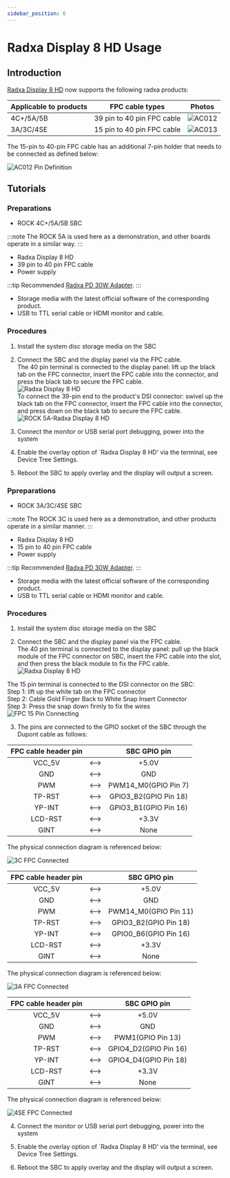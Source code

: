 ```yaml
---
sidebar_position: 6
---
```


# Radxa Display 8 HD Usage

## Introduction

[Radxa Display 8 HD](lcd-8-hd-product) now supports the following radxa products:

| Applicable to products | FPC cable types            | Photos                                         |
| ---------------------- | -------------------------- | ---------------------------------------------- |
| 4C+/5A/5B              | 39 pin to 40 pin FPC cable | ![AC012](/img/accessories/lcd-8-hd/ac013.webp) |
| 3A/3C/4SE              | 15 pin to 40 pin FPC cable | ![AC013](/img/accessories/lcd-8-hd/ac012.webp) |

The 15-pin to 40-pin FPC cable has an additional 7-pin holder that needs to be connected as defined below:

![AC012 Pin Definition](/img/accessories/lcd-8-hd/ac012-pin-definition.webp)

## Tutorials

<Tabs queryString="mode">
<TabItem value="39pin" label="4C+/5A/5B">

### Preparations

- ROCK 4C+/5A/5B SBC

:::note
The ROCK 5A is used here as a demonstration, and other boards operate in a similar way.
:::

- Radxa Display 8 HD
- 39 pin to 40 pin FPC cable
- Power supply

:::tip
Recommended [Radxa PD 30W Adapter](../pd_30w).
:::

- Storage media with the latest official software of the corresponding product.
- USB to TTL serial cable or HDMI monitor and cable.

### Procedures

1. Install the system disc storage media on the SBC

2. Connect the SBC and the display panel via the FPC cable.  
   The 40 pin terminal is connected to the display panel: lift up the black tab on the FPC connector, insert the FPC cable into the connector, and press the black tab to secure the FPC cable.  
   ![Radxa Display 8 HD](/img/accessories/8hd-connect-fpc.webp)  
   To connect the 39-pin end to the product's DSI connector: swivel up the black tab on the FPC connector, insert the FPC cable into the connector, and press down on the black tab to secure the FPC cable.  
   ![ROCK 5A-Radxa Display 8 HD](/img/accessories/rock5a-connect-fpc.webp)

3. Connect the monitor or USB serial port debugging, power into the system

4. Enable the overlay option of `Radxa Display 8 HD' via the terminal, see Device Tree Settings.
<!-- [Device Tree Settings](/radxa-os/rsetup/devicetree) for details. -->

5. Reboot the SBC to apply overlay and the display will output a screen.

</TabItem>
<TabItem value="15pin" label="3A/3C/4SE">

### Ppreparations

- ROCK 3A/3C/4SE SBC

:::note
The ROCK 3C is used here as a demonstration, and other products operate in a similar manner.
:::

- Radxa Display 8 HD
- 15 pin to 40 pin FPC cable
- Power supply

:::tip
Recommended [Radxa PD 30W Adapter](../pd_30w).
:::

- Storage media with the latest official software of the corresponding product.
- USB to TTL serial cable or HDMI monitor and cable.

### Procedures

1. Install the system disc storage media on the SBC

2. Connect the SBC and the display panel via the FPC cable.  
   The 40 pin terminal is connected to the display panel: pull up the black module of the FPC connector on SBC, insert the FPC cable into the slot, and then press the black module to fix the FPC cable.  
   ![Radxa Display 8 HD](/img/accessories/8hd-connect-fpc.webp)

The 15 pin terminal is connected to the DSI connector on the SBC:  
Step 1: lift up the white tab on the FPC connector  
Step 2: Cable Gold Finger Back to White Snap Insert Connector  
Step 3: Press the snap down firmly to fix the wires  
 ![FPC 15 Pin Connecting](/img/accessories/lcd-8-hd/fpc-15-pin-connecting.webp)

3. The pins are connected to the GPIO socket of the SBC through the Dupont cable as follows:

<Tabs queryString="model">
<TabItem value="3c" label="ROCK 3C">
<div className='gpio_style'>

| FPC cable header pin |       |            SBC GPIO pin             |
| :------------------: | :---: | :---------------------------------: |
|        VCC_5V        | \<--> |  <div className='red'>+5.0V</div>   |
|         GND          | \<--> |  <div className='black'>GND</div>   |
|         PWM          | \<--> |        PWM14_M0(GPIO Pin 7)         |
|        TP-RST        | \<--> |        GPIO3_B2(GPIO Pin 18)        |
|        YP-INT        | \<--> |        GPIO3_B1(GPIO Pin 16)        |
|       LCD-RST        | \<--> | <div className='yellow'>+3.3V</div> |
|         GINT         | \<--> |                None                 |

The physical connection diagram is referenced below:

![3C FPC Connected](/img/accessories/lcd-8-hd/3c-fpc-connected.webp)

</div>
</TabItem>
<TabItem value="3a" label="ROCK 3A">
<div className='gpio_style'>

| FPC cable header pin |       |            SBC GPIO pin             |
| :------------------: | :---: | :---------------------------------: |
|        VCC_5V        | \<--> |  <div className='red'>+5.0V</div>   |
|         GND          | \<--> |  <div className='black'>GND</div>   |
|         PWM          | \<--> |        PWM14_M0(GPIO Pin 11)        |
|        TP-RST        | \<--> |        GPIO3_B2(GPIO Pin 18)        |
|        YP-INT        | \<--> |        GPIO0_B6(GPIO Pin 16)        |
|       LCD-RST        | \<--> | <div className='yellow'>+3.3V</div> |
|         GINT         | \<--> |                None                 |

The physical connection diagram is referenced below:

![3A FPC Connected](/img/accessories/lcd-8-hd/3a-fpc-connected.webp)

</div>
</TabItem>
<TabItem value="4se" label="ROCK 4SE">
<div className='gpio_style'>

| FPC cable header pin |       |            SBC GPIO pin             |
| :------------------: | :---: | :---------------------------------: |
|        VCC_5V        | \<--> |  <div className='red'>+5.0V</div>   |
|         GND          | \<--> |  <div className='black'>GND</div>   |
|         PWM          | \<--> |          PWM1(GPIO Pin 13)          |
|        TP-RST        | \<--> |        GPIO4_D2(GPIO Pin 16)        |
|        YP-INT        | \<--> |        GPIO4_D4(GPIO Pin 18)        |
|       LCD-RST        | \<--> | <div className='yellow'>+3.3V</div> |
|         GINT         | \<--> |                None                 |

The physical connection diagram is referenced below:

![4SE FPC Connected](/img/accessories/lcd-8-hd/4se-fpc-connected.webp)

</div>
</TabItem>
</Tabs>

4. Connect the monitor or USB serial port debugging, power into the system

5. Enable the overlay option of `Radxa Display 8 HD' via the terminal, see Device Tree Settings.
<!-- [Device Tree Settings](/radxa-os/rsetup/devicetree) for details. -->

6. Reboot the SBC to apply overlay and the display will output a screen.

</TabItem>
</Tabs>
